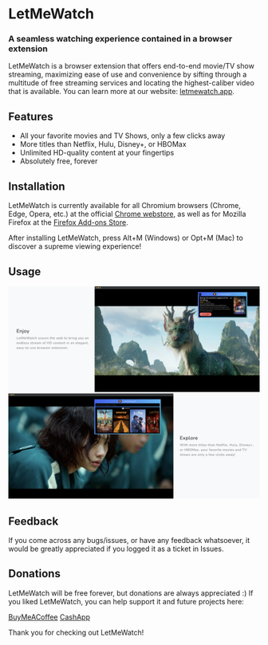 # LetMeWatch
### A seamless watching experience contained in a browser extension

LetMeWatch is a browser extension that offers end-to-end movie/TV show streaming, maximizing ease of use and convenience by sifting through a multitude of free streaming services and locating the highest-caliber video that is available. You can learn more at our website: [letmewatch.app](https://letmewatch.app).

## Features

* All your favorite movies and TV Shows, only a few clicks away
* More titles than Netflix, Hulu, Disney+, or HBOMax
* Unlimited HD-quality content at your fingertips
* Absolutely free, forever

## Installation

LetMeWatch is currently available for all Chromium browsers (Chrome, Edge, Opera, etc.) at the official [Chrome webstore](https://chrome.google.com/webstore/detail/letmewatch/lalbidfnmdmafompodhbmppbpakipaah), as well as for Mozilla Firefox at the [Firefox Add-ons Store](https://addons.mozilla.org/en-US/firefox/). 

After installing LetMeWatch, press Alt+M (Windows) or Opt+M (Mac) to discover a supreme viewing experience!

## Usage

![Alt text](/Chrome/images/web_git_sc1.png)
![Alt text](/Chrome/images/web_git_sc2.png)

## Feedback 

If you come across any bugs/issues, or have any feedback whatsoever, it would be greatly appreciated if you logged it as a ticket in Issues. 

## Donations

LetMeWatch will be free forever, but donations are always appreciated :) If you liked LetMeWatch, you can help support it and future projects here:

[BuyMeACoffee](https://www.buymeacoffee.com/AddyCo) [CashApp](https://cash.app/$AddyCo1)

Thank you for checking out LetMeWatch!
